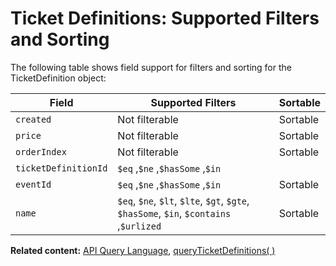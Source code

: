 # Ticket Definitions: Supported Filters and Sorting

The following table shows field support for filters and sorting
for the TicketDefinition object:

| Field           | Supported Filters                             | Sortable |
| --------------- | --------------------------------------------- | -------- |
| `created`            |  Not filterable  |   Sortable       |
| `price`   | Not filterable | Sortable |
| `orderIndex`   | Not filterable |     Sortable     |
| `ticketDefinitionId`        | `$eq` ,`$ne` ,`$hasSome` ,`$in`	 |  |
| `eventId` | `$eq` ,`$ne` ,`$hasSome` ,`$in`	 	 | Sortable |
| `name` | `$eq`, `$ne`, `$lt`, `$lte`, `$gt`, `$gte`, `$hasSome`, `$in`, `$contains` ,`$urlized`		|      Sortable    |


__Related content:__
[API Query Language](https://www.wix.com/velo/reference/api-overview/api-query-language),
[queryTicketDefinitions( )](https://www.wix.com/velo/reference/wix-events-v2/ticketdefinitions/queryticketdefinitions)
